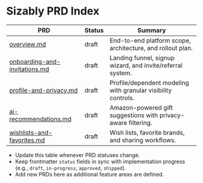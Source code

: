 # Sizably PRD Index

| PRD | Status | Summary |
|-----|--------|---------|
| [overview.md](overview.md) | draft | End-to-end platform scope, architecture, and rollout plan. |
| [onboarding-and-invitations.md](onboarding-and-invitations.md) | draft | Landing funnel, signup wizard, and invite/referral system. |
| [profile-and-privacy.md](profile-and-privacy.md) | draft | Profile/dependent modeling with granular visibility controls. |
| [ai-recommendations.md](ai-recommendations.md) | draft | Amazon-powered gift suggestions with privacy-aware filtering. |
| [wishlists-and-favorites.md](wishlists-and-favorites.md) | draft | Wish lists, favorite brands, and sharing workflows. |

- Update this table whenever PRD statuses change.  
- Keep frontmatter `status` fields in sync with implementation progress (e.g., `draft`, `in-progress`, `approved`, `shipped`).  
- Add new PRDs here as additional feature areas are defined.

